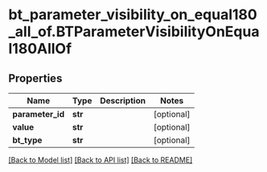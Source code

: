 # bt_parameter_visibility_on_equal180_all_of.BTParameterVisibilityOnEqual180AllOf

## Properties
Name | Type | Description | Notes
------------ | ------------- | ------------- | -------------
**parameter_id** | **str** |  | [optional] 
**value** | **str** |  | [optional] 
**bt_type** | **str** |  | [optional] 

[[Back to Model list]](../README.md#documentation-for-models) [[Back to API list]](../README.md#documentation-for-api-endpoints) [[Back to README]](../README.md)


